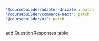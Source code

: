 ```yaml
---
'@coursebuilder/adapter-drizzle': patch
'@coursebuilder/commerce-next': patch
'@coursebuilder/ui': patch
---
```


add QuestionResponses table

